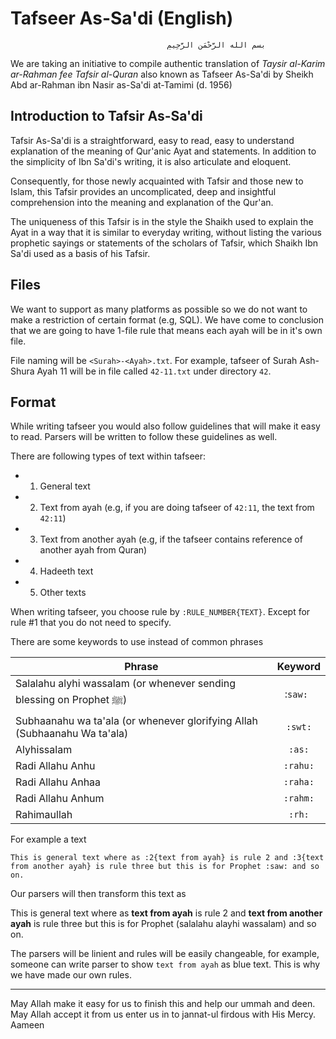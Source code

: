 Tafseer As-Sa'di (English)
==========================


                                       ‫بسم الله الرَّحْمَنِ الرَّحِيمِ


We are taking an initiative to compile authentic translation of _Taysir al-Karim ar-Rahman fee Tafsir al-Quran_ also known as Tafseer As-Sa'di by Sheikh Abd ar-Rahman ibn Nasir as-Sa'di at-Tamimi (d. 1956)

Introduction to Tafsir As-Sa'di
-------------------------------

Tafsir As-Sa'di is a straightforward, easy to read, easy to understand explanation of the meaning of Qur'anic Ayat and statements. In addition to the simplicity of Ibn Sa'di's writing, it is also articulate and eloquent.

Consequently, for those newly acquainted with Tafsir and those new to Islam, this Tafsir provides an uncomplicated, deep and insightful comprehension into the meaning and explanation of the Qur'an.

The uniqueness of this Tafsir is in the style the Shaikh used to explain the Ayat in a way that it is similar to everyday writing, without listing the various prophetic sayings or statements of the scholars of Tafsir, which Shaikh Ibn Sa'di used as a basis of his Tafsir.

Files
-----

We want to support as many platforms as possible so we do not want to make a restriction of certain format (e.g, SQL). We have come to conclusion that we are going to have 1-file rule that means each ayah will be in it's own file. 

File naming will be `<Surah>-<Ayah>.txt`. For example, tafseer of Surah Ash-Shura Ayah 11 will be in file called `42-11.txt` under directory `42`.

Format
------

While writing tafseer you would also follow guidelines that will make it easy to read. Parsers will be written to follow these guidelines as well.

There are following types of text within tafseer:

 - 1. General text
 - 2. Text from ayah (e.g, if you are doing tafseer of `42:11`, the text from `42:11`)
 - 3. Text from another ayah (e.g, if the tafseer contains reference of another ayah from Quran)
 - 4. Hadeeth text
 - 5. Other texts 

When writing tafseer, you choose rule by `:RULE_NUMBER{TEXT}`. Except for rule #1 that you do not need to specify.

There are some keywords to use instead of common phrases

| Phrase | Keyword |
| -------|:-------:|
| Salalahu alyhi wassalam (or whenever sending blessing on Prophet ﷺ) | :`saw: `|
| Subhaanahu wa ta'ala (or whenever glorifying Allah (Subhaanahu Wa ta'ala) | `:swt:` |
| Alyhissalam | `:as:` |
| Radi Allahu Anhu | `:rahu:` |
| Radi Allahu Anhaa | `:raha:` |
| Radi Allahu Anhum | `:rahm:` |
| Rahimaullah | `:rh:` |

For example a text
```
This is general text where as :2{text from ayah} is rule 2 and :3{text from another ayah} is rule three but this is for Prophet :saw: and so on.
```
Our parsers will then transform this text as

This is general text where as **text from ayah** is rule 2 and __text from another ayah__ is rule three but this is for Prophet (salalahu alayhi wassalam) and so on.

The parsers will be linient and rules will be easily changeable, for example, someone can write parser to show `text from ayah` as blue text. This is why we have made our own rules.

---

May Allah make it easy for us to finish this and help our ummah and deen. May Allah accept it from us enter us in to jannat-ul firdous with His Mercy. Aameen
